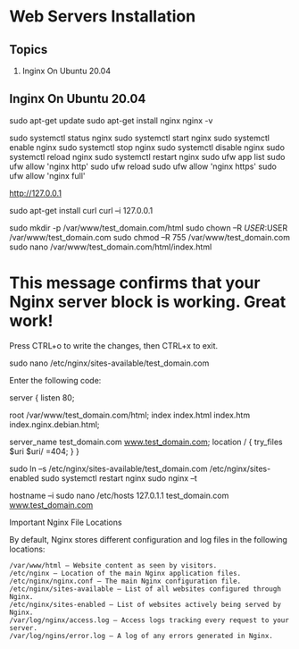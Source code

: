 # Web Servers Installation

## Topics
 1. Inginx On Ubuntu 20.04
 
 
 
 
 
 
## Inginx On Ubuntu 20.04

sudo apt-get update
sudo apt-get install nginx
nginx -v

sudo systemctl status nginx
sudo systemctl start nginx
sudo systemctl enable nginx
sudo systemctl stop nginx
sudo systemctl disable nginx
sudo systemctl reload nginx
sudo systemctl restart nginx
sudo ufw app list
sudo ufw allow 'nginx http'
sudo ufw reload
sudo ufw allow 'nginx https'
sudo ufw allow 'nginx full'

http://127.0.0.1


sudo apt-get install curl
curl –i 127.0.0.1

sudo mkdir -p /var/www/test_domain.com/html
sudo chown –R $USER:$USER /var/www/test_domain.com
sudo chmod –R 755 /var/www/test_domain.com
sudo nano /var/www/test_domain.com/html/index.html


<html>
<head>
<title>Welcome to test_domain.com!</title>
</head>
<body>
<h1>This message confirms that your Nginx server block is working. Great work!</h1>
</body>
</html>

Press CTRL+o to write the changes, then CTRL+x to exit.

sudo nano /etc/nginx/sites-available/test_domain.com


Enter the following code:


server    {
listen 80;
 
root /var/www/test_domain.com/html;
index index.html index.htm index.nginx.debian.html;
 
server_name test_domain.com www.test_domain.com;
location /          {
try_files $uri $uri/ =404;
      }
}



sudo ln –s /etc/nginx/sites-available/test_domain.com /etc/nginx/sites-enabled
sudo systemctl restart nginx
sudo nginx –t

hostname –i
sudo nano /etc/hosts
127.0.1.1 test_domain.com www.test_domain.com


Important Nginx File Locations

By default, Nginx stores different configuration and log files in the following locations:

    /var/www/html – Website content as seen by visitors.
    /etc/nginx – Location of the main Nginx application files.
    /etc/nginx/nginx.conf – The main Nginx configuration file.
    /etc/nginx/sites-available – List of all websites configured through Nginx.
    /etc/nginx/sites-enabled – List of websites actively being served by Nginx.
    /var/log/nginx/access.log – Access logs tracking every request to your server.
    /var/log/ngins/error.log – A log of any errors generated in Nginx.

